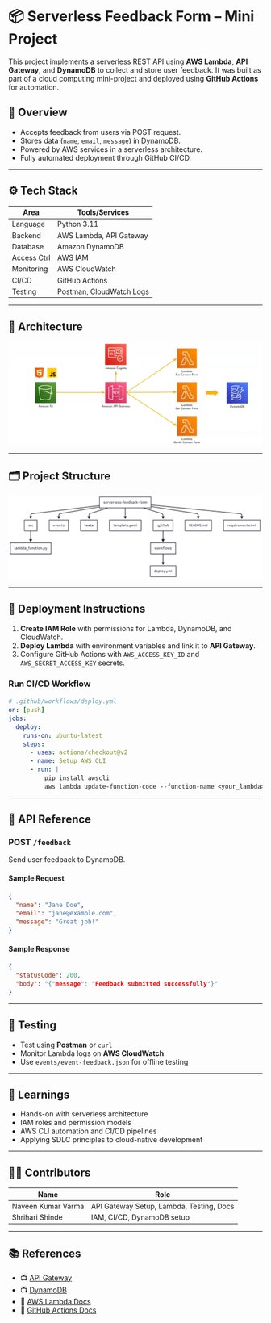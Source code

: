 # 📦 Serverless Feedback Form – Mini Project

This project implements a serverless REST API using **AWS Lambda**, **API Gateway**, and **DynamoDB** to collect and store user feedback. It was built as part of a cloud computing mini-project and deployed using **GitHub Actions** for automation.

## 📌 Overview

- Accepts feedback from users via POST request.
- Stores data (`name`, `email`, `message`) in DynamoDB.
- Powered by AWS services in a serverless architecture.
- Fully automated deployment through GitHub CI/CD.

---

## ⚙️ Tech Stack

| Area        | Tools/Services                        |
|-------------|----------------------------------------|
| Language    | Python 3.11                            |
| Backend     | AWS Lambda, API Gateway                |
| Database    | Amazon DynamoDB                        |
| Access Ctrl | AWS IAM                                |
| Monitoring  | AWS CloudWatch                         |
| CI/CD       | GitHub Actions                         |
| Testing     | Postman, CloudWatch Logs               |

---

## 🔧 Architecture

![Architecture Diagram](structure.png)

---

## 🗂️ Project Structure

![Folder Structure](FolderStructure.png)

---

## 🚀 Deployment Instructions

1. **Create IAM Role** with permissions for Lambda, DynamoDB, and CloudWatch.
2. **Deploy Lambda** with environment variables and link it to **API Gateway**.
3. Configure GitHub Actions with `AWS_ACCESS_KEY_ID` and `AWS_SECRET_ACCESS_KEY` secrets.

### Run CI/CD Workflow
```yaml
# .github/workflows/deploy.yml
on: [push]
jobs:
  deploy:
    runs-on: ubuntu-latest
    steps:
      - uses: actions/checkout@v2
      - name: Setup AWS CLI
      - run: |
          pip install awscli
          aws lambda update-function-code --function-name <your_lambda> --zip-file fileb://function.zip
```

---

## 🧪 API Reference

### POST `/feedback`
Send user feedback to DynamoDB.

#### Sample Request
```json
{
  "name": "Jane Doe",
  "email": "jane@example.com",
  "message": "Great job!"
}
```

#### Sample Response
```json
{
  "statusCode": 200,
  "body": "{"message": "Feedback submitted successfully"}"
}
```

---

## 🧾 Testing

- Test using **Postman** or `curl`
- Monitor Lambda logs on **AWS CloudWatch**
- Use `events/event-feedback.json` for offline testing

---

## 🧠 Learnings

- Hands-on with serverless architecture
- IAM roles and permission models
- AWS CLI automation and CI/CD pipelines
- Applying SDLC principles to cloud-native development

---

## 👨‍💻 Contributors

| Name              | Role                     |
|-------------------|--------------------------|
| Naveen Kumar Varma | API Gateway Setup, Lambda, Testing, Docs |
| Shrihari Shinde   | IAM, CI/CD, DynamoDB setup |

---

## 📚 References

- 📺 [API Gateway](https://youtu.be/c3J5uvdfSfE?si=cs0AhfickUPYTzCZ)
- 📺 [DynamoDB](https://youtu.be/2k2GINpO308?si=sNSQ2gR-ix4nQTbV)    
- 📘 [AWS Lambda Docs](https://docs.aws.amazon.com/lambda/)  
- 📗 [GitHub Actions Docs](https://docs.github.com/en/actions)

